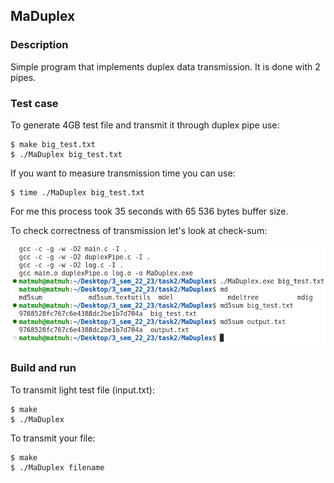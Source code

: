 ## MaDuplex

### Description

Simple program that implements duplex data transmission. It is done with 2 pipes.

### Test case

To generate 4GB test file and transmit it through duplex pipe use:
```
$ make big_test.txt
$ ./MaDuplex big_test.txt
```
If you want to measure transmission time you can use:
```
$ time ./MaDuplex big_test.txt
```

For me this process took 35 seconds with 65 536 bytes buffer size.

To check correctness of transmission let's look at check-sum:

![](pictures/check_sum.png)

### Build and run

To transmit light test file (input.txt):

```
$ make
$ ./MaDuplex 
```

To transmit your file:
```
$ make
$ ./MaDuplex filename
```